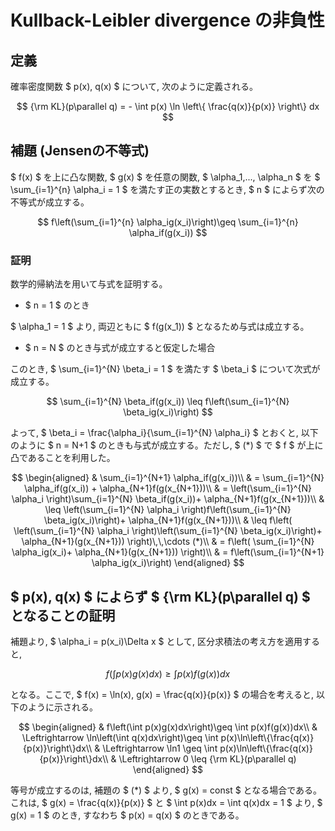 # Kullback-Leibler divergence の非負性

## 定義

確率密度関数 $ p(x), q(x) $ について, 次のように定義される。

$$
{\rm KL}(p\parallel q) = - \int p(x) \ln \left\{ \frac{q(x)}{p(x)} \right\} dx
$$

## 補題 (Jensenの不等式)

$ f(x) $ を上に凸な関数, $ g(x) $ を任意の関数, $ \alpha_1,..., \alpha_n $ を $ \sum_{i=1}^{n} \alpha_i = 1 $ を満たす正の実数とするとき, $ n $ によらず次の不等式が成立する。

$$
f\left(\sum_{i=1}^{n} \alpha_ig(x_i)\right)\geq \sum_{i=1}^{n} \alpha_if(g(x_i))
$$

### 証明

数学的帰納法を用いて与式を証明する。

- $ n = 1 $ のとき

$ \alpha_1 = 1 $ より, 両辺ともに $ f(g(x_1)) $ となるため与式は成立する。

- $ n = N $ のとき与式が成立すると仮定した場合

このとき, $ \sum_{i=1}^{N} \beta_i = 1 $ を満たす $ \beta_i $ について次式が成立する。

$$
\sum_{i=1}^{N} \beta_if(g(x_i)) \leq f\left(\sum_{i=1}^{N} \beta_ig(x_i)\right)
$$

よって, $ \beta_i = \frac{\alpha_i}{\sum_{i=1}^{N} \alpha_i} $ とおくと, 以下のように $ n = N+1 $ のときも与式が成立する。ただし, $ (*) $ で $ f $ が上に凸であることを利用した。

$$
\begin{aligned}
& \sum_{i=1}^{N+1} \alpha_if(g(x_i))\\
& = \sum_{i=1}^{N} \alpha_if(g(x_i)) + \alpha_{N+1}f(g(x_{N+1}))\\
& = \left(\sum_{i=1}^{N} \alpha_i \right)\sum_{i=1}^{N} \beta_if(g(x_i))+ \alpha_{N+1}f(g(x_{N+1}))\\
& \leq \left(\sum_{i=1}^{N} \alpha_i \right)f\left(\sum_{i=1}^{N} \beta_ig(x_i)\right)+ \alpha_{N+1}f(g(x_{N+1}))\\
& \leq f\left( \left(\sum_{i=1}^{N} \alpha_i \right)\left(\sum_{i=1}^{N} \beta_ig(x_i)\right)+ \alpha_{N+1}(g(x_{N+1})) \right)\,\,\cdots (*)\\
& = f\left( \sum_{i=1}^{N} \alpha_ig(x_i)+ \alpha_{N+1}(g(x_{N+1})) \right)\\
& = f\left(\sum_{i=1}^{N+1} \alpha_ig(x_i)\right)
\end{aligned}
$$

## $ p(x), q(x) $ によらず $ {\rm KL}(p\parallel q) $ となることの証明

補題より, $ \alpha_i = p(x_i)\Delta x $ として, 区分求積法の考え方を適用すると,

$$
f\left(\int p(x)g(x)dx\right)\geq \int p(x)f(g(x))dx
$$

となる。ここで, $ f(x) = \ln(x), g(x) = \frac{q(x)}{p(x)} $ の場合を考えると, 以下のように示される。

$$
\begin{aligned}
& f\left(\int p(x)g(x)dx\right)\geq \int p(x)f(g(x))dx\\
& \Leftrightarrow \ln\left(\int q(x)dx\right)\geq \int p(x)\ln\left\{\frac{q(x)}{p(x)}\right\}dx\\
& \Leftrightarrow \ln1 \geq \int p(x)\ln\left\{\frac{q(x)}{p(x)}\right\}dx\\
& \Leftrightarrow 0 \leq {\rm KL}(p\parallel q)
\end{aligned}
$$

等号が成立するのは, 補題の $ (*) $ より, $ g(x) = const $ となる場合である。これは, $ g(x) = \frac{q(x)}{p(x)} $ と $ \int p(x)dx = \int q(x)dx = 1 $ より, $ g(x) = 1 $ のとき, すなわち $ p(x) = q(x) $ のときである。
